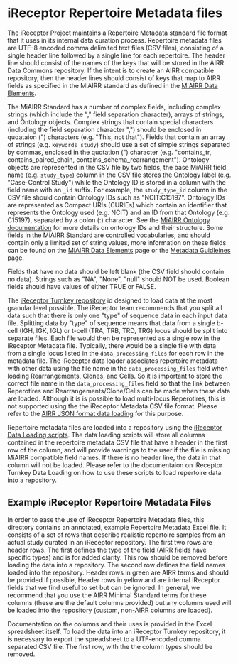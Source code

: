 # iReceptor Repertoire Metadata files

The iReceptor Project maintains a Repertoire Metadata standard file format that it uses in its internal data curation process. Repertoire metadata files are UTF-8 encoded comma delimited text files (CSV files), consisting of a single header line followed by a single line for each repertoire. The header line should consist of the names of the keys that will be stored in the AIRR Data Commons repository. If the intent is to create an AIRR compatible repository, then the header lines should consist of keys that map to AIRR fields as specified in the MiAIRR standard as defined in the [MiAIRR Data Elements](https://docs.airr-community.org/en/stable/miairr/data_elements.html).

The MiAIRR Standard has a number of complex fields, including complex strings (which include the "," field separation character), arrays of strings, and Ontology objects. Complex strings that contain special characters (including the field separation character ",") should be enclosed in quoataion (") characters (e.g. "This, not that"). Fields that contain an array of strings (e.g. `keywords_study`) should use a set of simple strings separated by commas, enclosed in the quotation (") character (e.g. "contains_tr, contains_paired_chain, contains_schema_rearrangement"). Ontology objects are represented in the CSV file by two fields, the base MiAIRR field name (e.g. `study_type`) column in the CSV file stores the Ontology label (e.g. "Case-Control Study") while the Ontology ID is stored in a column with the field name with an `_id` suffix. For example, the `study_type_id` column in the CSV file should contain Ontology IDs such as "NCIT:C15197". Ontology IDs are represented as Compact URIs (CURIEs) which contain an identifier that represents the Ontology used (e.g. NCIT) and an ID from that Ontology (e.g. C15197), separated by a colon (:) character. See the [MiAIRR Ontology documentation](https://docs.airr-community.org/en/stable/ontovoc/introduction_ontovoc.html) for more details on ontology IDs and their structure. Some fields in the MiAIRR Standard are controlled vocabularies, and should contain only a limited set of string values, more information on these fields can be found on the [MiAIRR Data Elements](https://docs.airr-community.org/en/stable/miairr/data_elements.html) page or the [Metadata Guidleines](https://docs.airr-community.org/en/stable/miairr/metadata_guidelines.html) page.

Fields that have no data should be left blank (the CSV field should contain no data). Strings such as "NA", "None", "null" should NOT be used. Boolean fields should have values of either TRUE or FALSE.

The [iReceptor Turnkey repository](https://github.com/sfu-ireceptor/turnkey-service-php) id designed to load data at the most granular level possible. The iReceptor team recommends that you split all data such that there is only one "type" of sequence data in each input data file. Splitting data by "type" of sequence means that data from a single b-cell (IGH, IGK, IGL) or t-cell (TRA, TRB, TRD, TRG) locus should be split into separate files. Each file would then be represented as a single row in the iReceptor Metadata file. Typically, there would be a single file with data from a single locus listed in the `data_processing_files` for each row in the metadata file. The iReceptor data loader associates repertoire metadata with other data using the file name in the `data_processing_files` field when loading Rearrangements, Clones, and Cells. So it is important to store the correct file name in the `data_processing_files` field so that the link between Reperotires and Rearrangements/Clone/Cells can be made when these data are loaded. Although it is is possible to load multi-locus Reperotires, this is not supported using the the iReceptor Metadata CSV file format. Please refer to the [AIRR JSON format data loading](../test/airr-repertoire) for this purpose.

Repertoire metadata files are loaded into a repository using the [iReceptor Data Loading scripts](https://github.com/sfu-ireceptor/turnkey-service-php). The data loading scripts will store all columns contained in the repertoire metadata CSV file that have a header in the first row of the column, and will provide warnings to the user if the file is missing MiAIRR compatible field names. If there is no header line, the data in that column will not be loaded. Please refer to the documentaion on iReceptor Turnkey Data Loading on how to use these scripts to load repertoire data into a repository.

## Example iReceptor Repertoire Metadata Files

In order to ease the use of iReceptor Repertoire Metadata files, this directory contains an annotated, example Repertoire Metadata Excel file. It consists of a set of rows that describe realistic repertoire samples from an actual study curated in an iReceptor repository. The first two rows are header rows. The first defines the type of the field (AIRR fields have specific types) and is for added clarity. This row should be removed before loading the data into a repository. The second row defines the field names loaded into the repository. Header rows in green are AIRR terms and should be provided if possible, Header rows in yellow and are internal iReceptor fields that we find useful to set but can be ignored. In general, we recommend that you use the AIRR Minimal Standard terms for these columns (these are the default columns provided) but any columns used will be loaded into the repository (custom, non-AIRR columns are loaded).

Documentation on the columns and their uses is provided in the Excel spreadsheet itself. To load the data into an iReceptor Turnkey repository, it is necessary to export the spreadsheet to a UTF-encoded comma separated CSV file. The first row, with the the column types should be removed.
